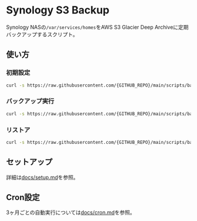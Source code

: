 # Synology S3 Backup

Synology NASの`/var/services/homes`をAWS S3 Glacier Deep Archiveに定期バックアップするスクリプト。

## 使い方

### 初期設定
```bash
curl -s https://raw.githubusercontent.com/{GITHUB_REPO}/main/scripts/backup.sh | bash -s -- init
```

### バックアップ実行
```bash
curl -s https://raw.githubusercontent.com/{GITHUB_REPO}/main/scripts/backup.sh | bash -s -- backup
```

### リストア
```bash
curl -s https://raw.githubusercontent.com/{GITHUB_REPO}/main/scripts/backup.sh | bash -s -- restore [YYYYMMDD-HHMMSS]
```

## セットアップ

詳細は[docs/setup.md](docs/setup.md)を参照。

## Cron設定

3ヶ月ごとの自動実行については[docs/cron.md](docs/cron.md)を参照。